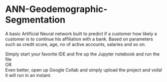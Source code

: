 # ANN-Geodemographic-Segmentation
A basic Artificial Neural network built to predict if a customer how likely a customer is to continue his affiliation with a bank. Based on parameters such as credit score, age, no of active accounts, salaries and so on.

Simply start your favorite IDE and fire up the Jupyter notebook and run the file  
OR   
Even better, open up Google Collab and simply upload the project and voila! it will run in an instant.
